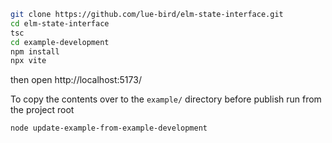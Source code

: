```bash
git clone https://github.com/lue-bird/elm-state-interface.git
cd elm-state-interface
tsc
cd example-development
npm install
npx vite
```
then open http://localhost:5173/

To copy the contents over to the `example/` directory before publish
run from the project root
```bash
node update-example-from-example-development
```
